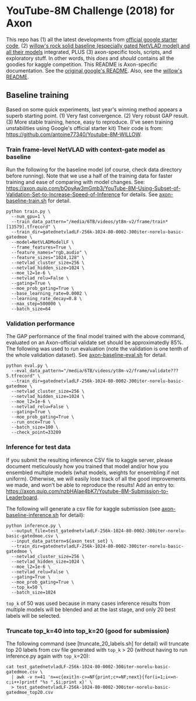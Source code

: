 # YouTube-8M Challenge (2018) for Axon
This repo has (1) all the latest developments from [official google starter code](https://github.com/google/youtube-8m), (2) [willow's rock solid baseline (especially gated NetVLAD model) and all their models](https://github.com/antoine77340/Youtube-8M-WILLOW) integrated, PLUS (3) axon-specific tools, scripts, and exploratory stuff. In other words, this *does* and *should* contains all the goodies for kaggle competition.
This README is Axon-specific documentation. See the [original google's README](README-google.md). Also, see the [willow's README](README-willow.md).

## Baseline training
Based on some quick experiments, last year's winning method appears a superb starting point. (1) Very fast convergence. (2) Very robust GAP result. (3) More stable training, hence, easy to reproduce. (I've seen training unstabilities using Google's official starter kit) Their code is from: https://github.com/antoine77340/Youtube-8M-WILLOW.

### Train frame-level NetVLAD with context-gate model as baseline
Run the following for the baseline model (of course, check data directory before running). Note that we use a half of the training data for faster training and ease of comparing with model changes. See: https://axon.quip.com/bOpyAw3mGmb3/YouTube-8M-Using-Subset-of-Validation-Set-to-Increase-Speed-of-Inference for details. See [axon-baseline-train.sh](axon-baseline-train.sh) for detail.
```
python train.py \
  --num_gpu=1 \
  --train_data_pattern="/media/6TB/videos/yt8m-v2/frame/train*[13579].tfrecord" \
  --train_dir=gatednetvladLF-256k-1024-80-0002-300iter-norelu-basic-gatedmoe \
  --model=NetVLADModelLF \
  --frame_features=True \
  --feature_names="rgb,audio" \
  --feature_sizes="1024,128" \
  --netvlad_cluster_size=256 \
  --netvlad_hidden_size=1024 \
  --moe_l2=1e-6 \
  --netvlad_relu=False \
  --gating=True \
  --moe_prob_gating=True \
  --base_learning_rate=0.0002 \
  --learning_rate_decay=0.8 \
  --max_step=500000 \
  --batch_size=64
```

### Validation performance
The GAP performance of the final model trained with the above command, evaluated on an Axon-official validate set should be approximatedly 85%. The following was used to run evaluation (note the validation is one tenth of the whole validation dataset). See [axon-baseline-eval.sh](axon-baseline-eval.sh) for detail.
```
python eval.py \
  --eval_data_pattern="/media/6TB/videos/yt8m-v2/frame/validate???5.tfrecord" \
  --train_dir=gatednetvladLF-256k-1024-80-0002-300iter-norelu-basic-gatedmoe \
  --netvlad_cluster_size=256 \
  --netvlad_hidden_size=1024 \
  --moe_l2=1e-6 \
  --netvlad_relu=False \
  --gating=True \
  --moe_prob_gating=True \
  --run_once=True \
  --batch_size=100 \
  --check_point=33209
```

### Inference for test data
If you submit the resulting inference CSV file to kaggle server, please document meticulously how you trained that model and/or how you ensembled multiple models (what models, weights for ensembling if not uniform).  Otherwise, we will easily lose track of all the good improvements we made, and won't be able to reproduce the results!
Add an entry to: https://axon.quip.com/nzbHAlae4bK7/Youtube-8M-Submission-to-Leaderboard.

The following will generate a csv file for kaggle submission (see [axon-baseline-inference.sh](axon-baseline-inference.sh) for detail):
```
python inference.py \
  --output_file=test_gatednetvladLF-256k-1024-80-0002-300iter-norelu-basic-gatedmoe.csv \
  --input_data_pattern=${axon_test_set} \
  --train_dir=gatednetvladLF-256k-1024-80-0002-300iter-norelu-basic-gatedmoe \
  --netvlad_cluster_size=256 \
  --netvlad_hidden_size=1024 \
  --moe_l2=1e-6 \
  --netvlad_relu=False \
  --gating=True \
  --moe_prob_gating=True \
  --top_k=50 \
  --batch_size=1024
```
`top_k` of 50 was used because in many cases inference results from multiple models will be blended and at the last stage, and only 20 best labels will be selected.

### Truncate top_k=40 into top_k=20 (good for submission)
The following command (see [truncate_20_labels.sh] for detail) will truncate top 20 labels from csv file generated with `top_k` > 20 (without having to run inference.py again with `top_k`=20):
```
cat test_gatednetvladLF-256k-1024-80-0002-300iter-norelu-basic-gatedmoe.csv \
  | awk -v n=41 'n==c{exit}n-c>=NF{print;c+=NF;next}{for(i=1;i<=n-c;i++)printf "%s ",$i;print x}' \
  > test_gatednetvladLF-256k-1024-80-0002-300iter-norelu-basic-gatedmoe_top20.csv
```
